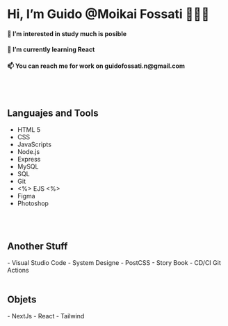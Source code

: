  <h1> Hi, I’m Guido @Moikai Fossati 👋👋👋 </h1> 
 <h4>👀 I’m interested in study much is posible</h4> 
 <h4>🌱 I’m currently learning React</h4> 
 <h4>📫 You can reach me for work on guidofossati.n@gmail.com</h4>
 <br>
 <br>

 <h2> Languajes and Tools</h2>
 
 - HTML 5
 - CSS
 - JavaScripts
 - Node.js
 - Express
 - MySQL
 - SQL
 - Git
 - <%> EJS <%>
 - Figma
 - Photoshop
 <br>
 <br>
 <h2> Another Stuff</h2>
 - Visual Studio Code
 - System Designe 
 - PostCSS 
 - Story Book
 - CD/CI Git Actions
<br>
<br>
<h2>Objets</h2>
- NextJs
- React
- Tailwind

<!---
Moikai/Moikai is a ✨ special ✨ repository because its `README.md` (this file) appears on your GitHub profile.
You can click the Preview link to take a look at your changes.
--->
